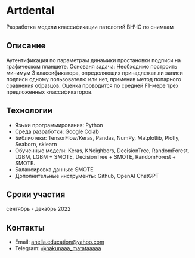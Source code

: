 # Artdental
Разработка модели классификации патологий ВНЧС по снимкам
## Описание
Аутентификация по параметрам динамики простановки подписи на графическом планшете.
Основаня задача: Необходимо построить минимум 3 классификатора, определяющих принадлежат ли записи подписи одному пользователю или нет, применив метод попарного сравнения образцов. Оценка проводится по средней F1-мере трех предложенных классификаторов.
## Технологии
- Языки программирования:  Python
- Среда разработки: Google Colab
- Библиотеки: TensorFlow/Keras, Pandas, NumPy, Matplotlib, Plotly, Seaborn, sklearn
- Обученные модели: Keras, KNeighbors, DecisionTree, RandomForest, LGBM, LGBM + SMOTE, DecisionTree + SMOTE, RandomForest + SMOTE.
- Балансировка данных: SMOTE
- Дополнительные инструменты: Github, OpenAI ChatGPT
## Сроки участия
  сентябрь - декабрь 2022
## Контакты
- Email: anelia.education@yahoo.com
- Telegram: [@hakunaaa_matataaaaa](https://t.me/hakunaaa_matataaaaa)

